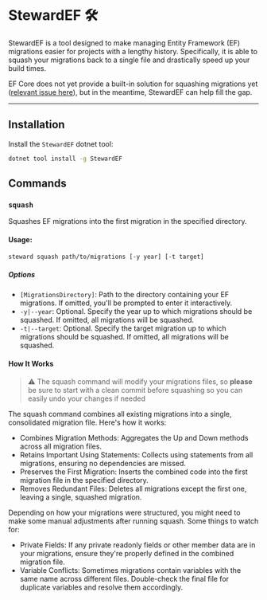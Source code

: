 # StewardEF 🛠️

StewardEF is a tool designed to make managing Entity Framework (EF) migrations easier for projects with a lengthy history.
Specifically, it is able to squash your migrations back to a single file and drastically speed up your build times.

EF Core does not yet provide a built-in solution for squashing migrations yet ([relevant issue here](https://github.com/dotnet/efcore/issues/2174)), but in the meantime, StewardEF can help fill the gap.

---

## Installation

Install the `StewardEF` dotnet tool:

```bash
dotnet tool install -g StewardEF
```

## Commands

### `squash`

Squashes EF migrations into the first migration in the specified directory.

#### **Usage:**

```bash
steward squash path/to/migrations [-y year] [-t target]
```

##### Options

- `[MigrationsDirectory]`: Path to the directory containing your EF migrations. If omitted, you'll be prompted to enter it interactively.
- `-y|--year`: Optional. Specify the year up to which migrations should be squashed. If omitted, all migrations will be squashed.
- `-t|--target`: Optional. Specify the target migration up to which migrations should be squashed. If omitted, all migrations will be squashed.

#### **How It Works**

> ⚠️ The squash command will modify your migrations files, so **please** be sure to start with a clean commit before squashing so you can easily undo your changes if needed

The squash command combines all existing migrations into a single, consolidated migration file. Here's how it works:

- Combines Migration Methods: Aggregates the Up and Down methods across all migration files.
- Retains Important Using Statements: Collects using statements from all migrations, ensuring no dependencies are missed.
- Preserves the First Migration: Inserts the combined code into the first migration file in the specified directory.
- Removes Redundant Files: Deletes all migrations except the first one, leaving a single, squashed migration.

Depending on how your migrations were structured, you might need to make some manual adjustments after running squash. Some things to watch for:

- Private Fields: If any private readonly fields or other member data are in your migrations, ensure they're properly defined in the combined migration file.
- Variable Conflicts: Sometimes migrations contain variables with the same name across different files. Double-check the final file for duplicate variables and resolve them accordingly.
